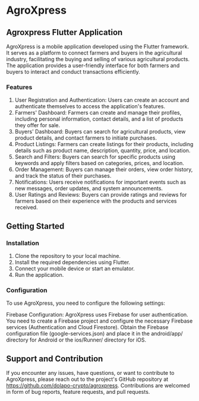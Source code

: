 # AgroXpress
## Agroxpress Flutter Application
AgroXpress is a mobile application developed using the Flutter framework. It serves as a platform to connect farmers and buyers in the agricultural industry, facilitating the buying and selling of various agricultural products. The application provides a user-friendly interface for both farmers and buyers to interact and conduct transactions efficiently.

### Features
1. User Registration and Authentication: Users can create an account and authenticate themselves to access the application's features.
2. Farmers' Dashboard: Farmers can create and manage their profiles, including personal information, contact details, and a list of products they offer for sale.
3. Buyers' Dashboard: Buyers can search for agricultural products, view product details, and contact farmers to initiate purchases.
4. Product Listings: Farmers can create listings for their products, including details such as product name, description, quantity, price, and location.
5. Search and Filters: Buyers can search for specific products using keywords and apply filters based on categories, prices, and location.
6. Order Management: Buyers can manage their orders, view order history, and track the status of their purchases.
7. Notifications: Users receive notifications for important events such as new messages, order updates, and system announcements.
8. User Ratings and Reviews: Buyers can provide ratings and reviews for farmers based on their experience with the products and services received.

## Getting Started
### Installation
1. Clone the repository to your local machine.
2. Install the required dependencies using Flutter.
3. Connect your mobile device or start an emulator.
4. Run the application.

### Configuration
  To use AgroXpress, you need to configure the following settings:

   Firebase Configuration: AgroXpress uses Firebase for user authentication. You need to create a Firebase project and configure the necessary Firebase services (Authentication 
   and Cloud Firestore). Obtain the Firebase configuration file (google-services.json) and place it in the android/app/ directory for Android or the ios/Runner/ directory for 
   iOS.
## Support and Contribution
If you encounter any issues, have questions, or want to contribute to AgroXpress, please reach out to the project's GitHub repository at https://github.com/dolapo-crypto/agroxpress. Contributions are welcomed in form of bug reports, feature requests, and pull requests.
